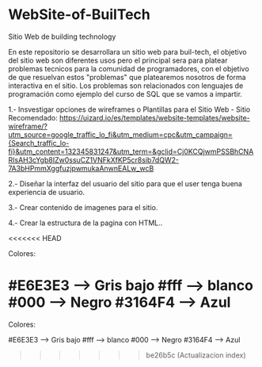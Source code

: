 # WebSite-of-BuilTech
Sitio Web de building technology

En este repositorio se desarrollara un sitio web para buil-tech, el objetivo del sitio web son diferentes usos pero el principal sera para platear problemas tecnicos para la comunidad de programadores, con el objetivo de que resuelvan estos "problemas" que platearemos nosotros de forma interactiva en el sitio. Los problemas son relacionados con lenguajes de programación como ejemplo del curso de SQL que se vamos a impartir. 

1.- Insvestigar opciones de wireframes o Plantillas para el Sitio Web - Sitio Recomendado: https://uizard.io/es/templates/website-templates/website-wireframe/?utm_source=google_traffic_lo_fi&utm_medium=cpc&utm_campaign={Search_traffic_lo-fi}&utm_content=132345831247&utm_term=&gclid=Cj0KCQjwmPSSBhCNARIsAH3cYgb8IZw0ssuCZ1VNFkXfKP5cr8sib7dQW2-7A3bHPmmXggfuzjpwmukaAnwnEALw_wcB

2.- Diseñar la interfaz del usuario del sitio para que el user tenga buena experiencia de usuario. 

3.- Crear contenido de imagenes para el sitio.

4.- Crear la estructura de la pagina con HTML..


<<<<<<< HEAD

Colores: 

#E6E3E3 --> Gris bajo
#fff --> blanco
#000 --> Negro
#3164F4 --> Azul
=======
Colores:

#E6E3E3 --> Gris bajo #fff --> blanco #000 --> Negro #3164F4 --> Azul
>>>>>>> be26b5c (Actualizacion index)
